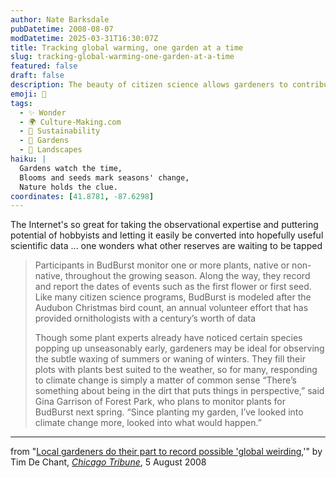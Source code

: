 ```yaml
---
author: Nate Barksdale
pubDatetime: 2008-08-07
modDatetime: 2025-03-31T16:30:07Z
title: Tracking global warming, one garden at a time
slug: tracking-global-warming-one-garden-at-a-time
featured: false
draft: false
description: The beauty of citizen science allows gardeners to contribute to our understanding of climate change through careful observation of plant behavior.
emoji: 🌱
tags:
  - ✨ Wonder
  - 🌍 Culture-Making.com
  - 🌱 Sustainability
  - 🌿 Gardens
  - 🌳 Landscapes
haiku: |
  Gardens watch the time,  
  Blooms and seeds mark seasons' change,  
  Nature holds the clue.
coordinates: [41.8781, -87.6298]
---
```


The Internet's so great for taking the observational expertise and puttering potential of hobbyists and letting it easily be converted into hopefully useful scientific data ... one wonders what other reserves are waiting to be tapped

> Participants in BudBurst monitor one or more plants, native or non-native, throughout the growing season. Along the way, they record and report the dates of events such as the first flower or first seed. Like many citizen science programs, BudBurst is modeled after the Audubon Christmas bird count, an annual volunteer effort that has provided ornithologists with a century’s worth of data
>
> Though some plant experts already have noticed certain species popping up unseasonably early, gardeners may be ideal for observing the subtle waxing of summers or waning of winters. They fill their plots with plants best suited to the weather, so for many, responding to climate change is simply a matter of common sense
> “There’s something about being in the dirt that puts things in perspective,” said Gina Garrison of Forest Park, who plans to monitor plants for BudBurst next spring. “Since planting my garden, I’ve looked into climate change more, looked into what would happen.”

---

from "[Local gardeners do their part to record possible 'global weirding](http://web.archive.org/web/20080809175046/http://www.chicagotribune.com:80/features/lifestyle/green/chi-budburst_05aug05,0,3640493.story),'" by Tim De Chant, [_Chicago Tribune_](http://www.chicagotribune.com/), 5 August 2008
